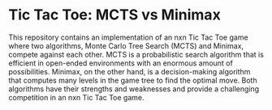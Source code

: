 # Tic Tac Toe: MCTS vs Minimax
This repository contains an implementation of an nxn Tic Tac Toe game where two algorithms, Monte Carlo Tree Search (MCTS) and Minimax, compete against each other. MCTS is a probabilistic search algorithm that is efficient in open-ended environments with an enormous amount of possibilities. Minimax, on the other hand, is a decision-making algorithm that computes many levels in the game tree to find the optimal move. Both algorithms have their strengths and weaknesses and provide a challenging competition in an nxn Tic Tac Toe game.

